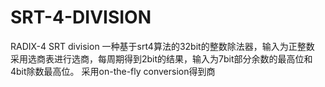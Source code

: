 # SRT-4-DIVISION
RADIX-4 SRT division
一种基于srt4算法的32bit的整数除法器，输入为正整数
采用选商表进行选商，每周期得到2bit的结果，输入为7bit部分余数的最高位和4bit除数最高位。
采用on-the-fly conversion得到商
